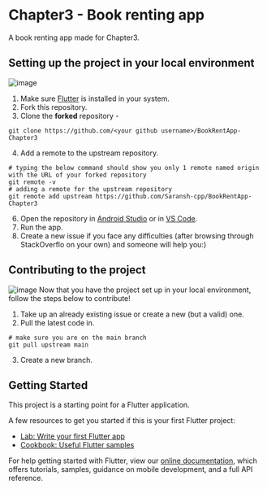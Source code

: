 # Chapter3 - Book renting app

A book renting app made for Chapter3.

## Setting up the project in your local environment
![image](https://user-images.githubusercontent.com/74055102/141175363-4c00515a-2658-475e-b510-394110d43ec5.png)
1. Make sure [Flutter]() is installed in your system.
2. Fork this repository.
3. Clone the **forked** repository -
```
git clone https://github.com/<your github username>/BookRentApp-Chapter3
```
4. Add a remote to the upstream repository.
```
# typing the below command should show you only 1 remote named origin with the URL of your forked repository
git remote -v
# adding a remote for the upstream repository
git remote add upstream https://github.com/Saransh-cpp/BookRentApp-Chapter3
```
6. Open the repository in [Android Studio]() or in [VS Code]().
7. Run the app.
8. Create a new issue if you face any difficulties (after browsing through StackOverflo on your own) and someone will help you:)

## Contributing to the project
![image](https://user-images.githubusercontent.com/74055102/141175911-fbefae23-d381-44b3-bcfb-d369cfb66659.png)
Now that you have the project set up in your local environment, follow the steps below to contribute!

1. Take up an already existing issue or create a new (but a valid) one.
2. Pull the latest code in.
```
# make sure you are on the main branch
git pull upstream main
```
3. Create a new branch.

## Getting Started

This project is a starting point for a Flutter application.

A few resources to get you started if this is your first Flutter project:

- [Lab: Write your first Flutter app](https://flutter.dev/docs/get-started/codelab)
- [Cookbook: Useful Flutter samples](https://flutter.dev/docs/cookbook)

For help getting started with Flutter, view our
[online documentation](https://flutter.dev/docs), which offers tutorials,
samples, guidance on mobile development, and a full API reference.
